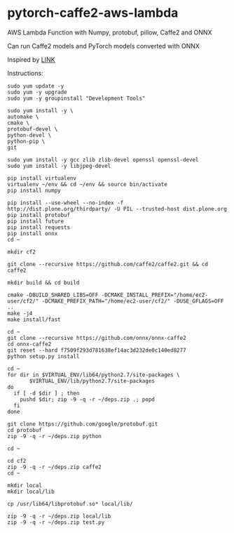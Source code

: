 # pytorch-caffe2-aws-lambda

AWS Lambda Function with Numpy, protobuf, pillow, Caffe2 and ONNX

Can run Caffe2 models and PyTorch models converted with ONNX

Inspired by [LINK](https://github.com/cemoody/lambda-chainer)

Instructions:

    sudo yum update -y
    sudo yum -y upgrade
    sudo yum -y groupinstall "Development Tools"

    sudo yum install -y \
    automake \
    cmake \
    protobuf-devel \
    python-devel \
    python-pip \
    git

    sudo yum install -y gcc zlib zlib-devel openssl openssl-devel
    sudo yum install -y libjpeg-devel

    pip install virtualenv
    virtualenv ~/env && cd ~/env && source bin/activate
    pip install numpy

    pip install --use-wheel --no-index -f http://dist.plone.org/thirdparty/ -U PIL --trusted-host dist.plone.org
    pip install protobuf
    pip install future
    pip install requests
    pip install onnx
    cd ~

    mkdir cf2

    git clone --recursive https://github.com/caffe2/caffe2.git && cd caffe2

    mkdir build && cd build

    cmake -DBUILD_SHARED_LIBS=OFF -DCMAKE_INSTALL_PREFIX="/home/ec2-user/cf2/" -DCMAKE_PREFIX_PATH="/home/ec2-user/cf2/" -DUSE_GFLAGS=OFF  ..
    make -j4
    make install/fast

    cd ~
    git clone --recursive https://github.com/onnx/onnx-caffe2
    cd onnx-caffe2
    git reset --hard f7509f293d781638ef14ac3d232de0c140ed8277
    python setup.py install

    cd ~
    for dir in $VIRTUAL_ENV/lib64/python2.7/site-packages \
           $VIRTUAL_ENV/lib/python2.7/site-packages
    do
      if [ -d $dir ] ; then
        pushd $dir; zip -9 -q -r ~/deps.zip .; popd
      fi
    done

    git clone https://github.com/google/protobuf.git
    cd protobuf
    zip -9 -q -r ~/deps.zip python

    cd ~

    cd cf2
    zip -9 -q -r ~/deps.zip caffe2
    cd ~

    mkdir local
    mkdir local/lib

    cp /usr/lib64/libprotobuf.so* local/lib/

    zip -9 -q -r ~/deps.zip local/lib
    zip -9 -q -r ~/deps.zip test.py
